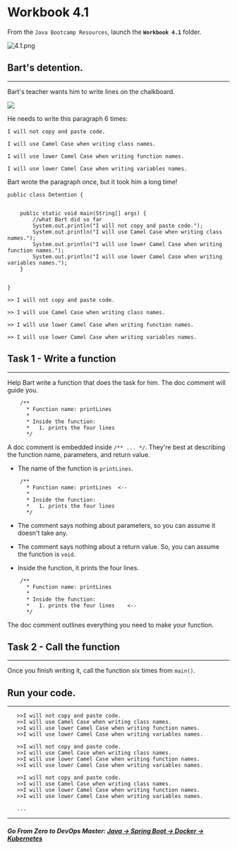 # Workbook 4.1

From the `Java Bootcamp Resources`, launch the **`Workbook 4.1`** folder.

![4.1.png](https://img-c.udemycdn.com/redactor/raw/article_lecture/2025-01-04_03-18-29-187ceb5f719366870bd143d0a7c9726c.png)

## Bart's detention.
-----------------

Bart's teacher wants him to write lines on the chalkboard.

![](https://img-c.udemycdn.com/redactor/raw/article_lecture/2025-01-04_03-18-29-d85cb3b78ff6eea811c5c03359275ed1.png)

He needs to write this paragraph 6 times:

`I will not copy and paste code.`

`I will use Camel Case when writing class names.` 

`I will use lower Camel Case when writing function names.`

`I will use lower Camel Case when writing variables names.`

Bart wrote the paragraph once, but it took him a long time!

```
public class Detention {
 
 
    public static void main(String[] args) {
        //what Bart did so far
        System.out.println("I will not copy and paste code.");
        System.out.println("I will use Camel Case when writing class names.");
        System.out.println("I will use lower Camel Case when writing function names.");
        System.out.println("I will use lower Camel Case when writing variables names.");
    }
 
 
}
```

`>> I will not copy and paste code.`

`>> I will use Camel Case when writing class names. `

`>> I will use lower Camel Case when writing function names. `

`>> I will use lower Camel Case when writing variables names.`

## Task 1 - Write a function
-------------------------

Help Bart write a function that does the task for him. The doc comment will guide you.

```
    /**
      * Function name: printLines
      *
      * Inside the function:
      *   1. prints the four lines
      */
```

A doc comment is embedded inside `/** ... */`. They're best at describing the function name, parameters, and return value.

- The name of the function is `printLines`.

```
    /**
      * Function name: printLines  <--
      *
      * Inside the function:
      *   1. prints the four lines
      */
```

- The comment says nothing about parameters, so you can assume it doesn't take any.

- The comment says nothing about a return value. So, you can assume the function is `void`.

- Inside the function, it prints the four lines.

```
    /**
      * Function name: printLines
      *
      * Inside the function:
      *   1. prints the four lines    <--
      */
```

The doc comment outlines everything you need to make your function.

## Task 2 - Call the function
--------------------------

Once you finish writing it, call the function six times from `main()`.

## Run your code.
--------------


```
   >>I will not copy and paste code.
   >>I will use Camel Case when writing class names.
   >>I will use lower Camel Case when writing function names.
   >>I will use lower Camel Case when writing variables names.

   >>I will not copy and paste code.
   >>I will use Camel Case when writing class names. 
   >>I will use lower Camel Case when writing function names.
   >>I will use lower Camel Case when writing variables names.
   
   >>I will not copy and paste code.
   >>I will use Camel Case when writing class names.
   >>I will use lower Camel Case when writing function names.
   >>I will use lower Camel Case when writing variables names.

   ...
```
----------
##### **Go From Zero to DevOps Master**: *[Java → Spring Boot → Docker → Kubernetes](https://rslim087a.github.io/zero-devops-roadmap/)*